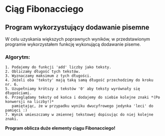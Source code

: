 # Ciąg Fibonacciego

## Program wykorzystujący dodawanie pisemne

W celu uzyskania większych poprawnych wyników, w przedstawionym programie wykorzystałem funkcję wykonującą dodawanie piseme.

### Algorytm:

    1. Podajemy do funkcji 'add' liczby jako teksty.
    2. Obliczamy długość tych tekstów.
    3. Wyznaczamy maksimum z tych długości.
    4. Jeżeli oba 'teksty' mają taką samą długość przechodzimy do kroku nr. 6.
    5. Uzupełniamy krótszy z tekstów '0' aby teksty wyrównały się długościami.
    6. Przeglądamy teksty od końca i dodajemy do siebie kolejne znaki *(Po konwersji na liczby!)*
       pamiętając, że w przypadku wyniku dwucyfrowego jedynka 'leci' do pamięci :)
    7. Wynik umieszczamy w zmiennej tekstowej dopisując do niej kolejne znaki.


**Program oblicza duże elementy ciągu Fibonacciego!**

